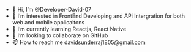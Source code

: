 - 👋 Hi, I’m @Developer-David-07
- 👀 I’m interested in FrontEnd Developing and APi Intergration for both web and mobile applicaitons
- 🌱 I’m currently learning Reactjs, React Native
- 💞️ I’m looking to collaborate on GitHub
- 📫 How to reach me davidsunderraj1805@gmail.com

<!---
Developer-David-07/Developer-David-07 is a ✨ special ✨ repository because its `README.md` (this file) appears on your GitHub profile.
You can click the Preview link to take a look at your changes.
--->
